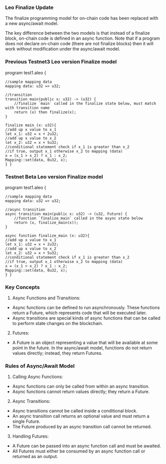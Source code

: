 
### Leo Finalize Update

The finalize programming model for on-chain code has been replaced with a new async/await model.

The key difference between the two models is that instead of a finalize block, on-chain code is defined in an async function. Note that if a program does not declare on-chain code (there are not finalize blocks) then it will work without modification under the async/await model.

### Previous Testnet3 Leo version Finalize model
program test1.aleo {

    //sample mapping data
    mapping data: u32 => u32; 

    //transition
    transition main(public x: u32) -> (u32) {
        //finalize `main` called in the finalize state below, must match with transition name
        return (x) then finalize(x);
    }

    finalize main (x: u32){
    //add up x value to x_1
    let x_1: u32 = x + 2u32;
    //add up x value to x_2
    let x_2: u32 = x + 5u32;
    //conditional statement check if x_1 is greater than x_2
    //if true, output x_1 otherwise x_2 to mapping (data)
    x = (x_1 > x_2) ? x_1 : x_2;
    Mapping::set(data, 0u32, x);
    } }
    
### Testnet Beta Leo version Finalize model
program test1.aleo {

    //sample mapping data
    mapping data: u32 => u32; 

    //async transition
    async transition main(public x: u32) -> (u32, Future) {
        //function `finalize_main` called in the async state below
        return (x, finalize_main(x));
    }

    async function finalize_main (x: u32){
    //add up x value to x_1
    let x_1: u32 = x + 2u32;
    //add up x value to x_2
    let x_2: u32 = x + 5u32;
    //conditional statement check if x_1 is greater than x_2
    //if true, output x_1 otherwise x_2 to mapping (data)
    x = (x_1 > x_2) ? x_1 : x_2;
    Mapping::set(data, 0u32, x);
    } }


### Key Concepts
1. Async Functions and Transitions:

- Async functions can be defined to run asynchronously. These functions return a Future, which represents code that will be executed later.
- Async transitions are special kinds of async functions that can be called to perform state changes on the blockchain.

2. Futures:

- A Future is an object representing a value that will be available at some point in the future. In the async/await model, functions do not return values directly; instead, they return Futures.

### Rules of Async/Await Model
1. Calling Async Functions:

- Async functions can only be called from within an async transition.
- Async functions cannot return values directly; they return a Future.

2. Async Transitions:

- Async transitions cannot be called inside a conditional block.
- An async transition call returns an optional value and must return a single Future.
- The Future produced by an async transition call cannot be returned.

3. Handling Futures:

- A Future can be passed into an async function call and must be awaited.
- All Futures must either be consumed by an async function call or returned as an output.
